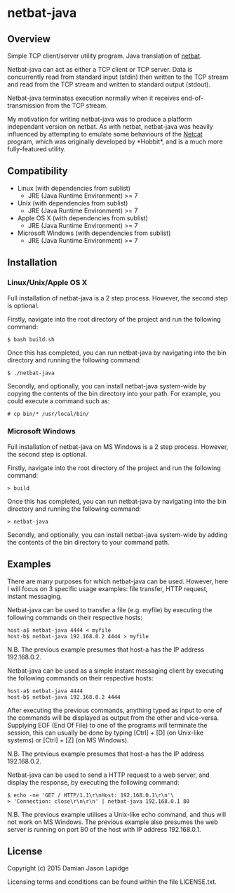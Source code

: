 netbat-java
===========

Overview
--------

Simple TCP client/server utility program. Java translation of 
[netbat](https://github.com/greydamian/netbat).

Netbat-java can act as either a TCP client or TCP server. Data is concurrently 
read from standard input (stdin) then written to the TCP stream and read from 
the TCP stream and written to standard output (stdout).

Netbat-java terminates execution normally when it receives end-of-transmission 
from the TCP stream.

My motivation for writing netbat-java was to produce a platform independant 
version on netbat. As with netbat, netbat-java was heavily influenced by 
attempting to emulate some behaviours of the 
[Netcat](http://nc110.sourceforge.net/) program, which was originally developed 
by \*Hobbit\*, and is a much more fully-featured utility.

Compatibility
-------------

* Linux (with dependencies from sublist)
  * JRE (Java Runtime Environment) >= 7
* Unix (with dependencies from sublist)
  * JRE (Java Runtime Environment) >= 7
* Apple OS X (with dependencies from sublist)
  * JRE (Java Runtime Environment) >= 7
* Microsoft Windows (with dependencies from sublist)
  * JRE (Java Runtime Environment) >= 7

Installation
------------

### Linux/Unix/Apple OS X

Full installation of netbat-java is a 2 step process. However, the second step 
is optional.

Firstly, navigate into the root directory of the project and run the following 
command:

    $ bash build.sh

Once this has completed, you can run netbat-java by navigating into the bin 
directory and running the following command:

    $ ./netbat-java

Secondly, and optionally, you can install netbat-java system-wide by copying 
the contents of the bin directory into your path. For example, you could 
execute a command such as:

    # cp bin/* /usr/local/bin/

### Microsoft Windows

Full installation of netbat-java on MS Windows is a 2 step process. However, 
the second step is optional.

Firstly, navigate into the root directory of the project and run the 
following command:

    > build

Once this has completed, you can run netbat-java by navigating into the bin 
directory and running the following command:

    > netbat-java

Secondly, and optionally, you can install netbat-java system-wide by adding the 
contents of the bin directory to your command path.

Examples
--------

There are many purposes for which netbat-java can be used. However, here I will 
focus on 3 specific usage examples: file transfer, HTTP request, instant 
messaging.

Netbat-java can be used to transfer a file (e.g. myfile) by executing the 
following commands on their respective hosts:

    host-a$ netbat-java 4444 < myfile
    host-b$ netbat-java 192.168.0.2 4444 > myfile

N.B. The previous example presumes that host-a has the IP address 192.168.0.2.

Netbat-java can be used as a simple instant messaging client by executing the 
following commands on their respective hosts:

    host-a$ netbat-java 4444
    host-b$ netbat-java 192.168.0.2 4444

After executing the previous commands, anything typed as input to one of the 
commands will be displayed as output from the other and vice-versa. Supplying 
EOF (End Of File) to one of the programs will terminate the session, this can 
usually be done by typing [Ctrl] + [D] \(on Unix-like systems\) or [Ctrl] + [Z] 
\(on MS Windows\).

N.B. The previous example presumes that host-a has the IP address 192.168.0.2.

Netbat-java can be used to send a HTTP request to a web server, and display the
response, by executing the following command:

    $ echo -ne 'GET / HTTP/1.1\r\nHost: 192.168.0.1\r\n'\
    > 'Connection: close\r\n\r\n' | netbat-java 192.168.0.1 80

N.B. The previous example utilises a Unix-like echo command, and thus will not
work on MS Windows. The previous example also presumes the web server is 
running on port 80 of the host with IP address 192.168.0.1.

License
-------

Copyright (c) 2015 Damian Jason Lapidge

Licensing terms and conditions can be found within the file LICENSE.txt.

